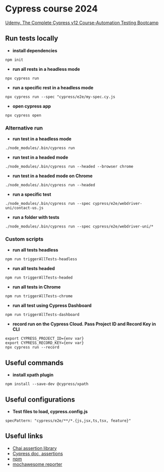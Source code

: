 # Cypress course 2024
[Udemy. The Complete Cypress v12 Course-Automation Testing Bootcamp](https://www.udemy.com/share/103quk3@i6toJiWbKxehYhSyPOC-Xe0s9JYWUDjz6MvwyfQ0Zb6FKl8-RCRSrACFsHa-_XelNg==/)

## Run tests locally

- **install dependencies**
``` 
npm init
```
- **run all rests in a headless mode**
``` 
npx cypress run
```
- **run a specific rest in a headless mode**
``` 
npx cypress run --spec "cypress/e2e/my-spec.cy.js
```
- **open cypress app**
``` 
npx cypress open
```
### Alternative run

- **run test in a headless mode**
``` 
./node_modules/.bin/cypress run
```
- **run test in a headed mode**
``` 
./node_modules/.bin/cypress run --headed --browser chrome
```
- **run test in a headed mode on Chrome**
``` 
./node_modules/.bin/cypress run --headed 
```
- **run a specific test**
``` 
./node_modules/.bin/cypress run --spec cypress/e2e/webdriver-uni/contact-us.js
```
- **run a folder with tests**
``` 
./node_modules/.bin/cypress run --spec cypress/e2e/webdriver-uni/*
```
### Custom scripts
- **run all tests headless**
``` 
npm run triggerAllTests-headless
```
- **run all tests headed**
``` 
npm run triggerAllTests-headed
```
- **run all tests in Chrome**
``` 
npm run triggerAllTests-chrome
```
- **run all test using Cypress Dashboard**
``` 
npm run triggerAllTests-dashboard
```
- **record run on the Cypress Cloud.
Pass Project ID and Record Key in CLI**
``` 
export CYPRESS_PROJECT_ID={env var}
export CYPRESS_RECORD_KEY={env var}
npx cypress run --record
```

## Useful  commands
- **install xpath plugin**
``` 
npm install --save-dev @cypress/xpath
```

## Useful  configurations
- **Test files to load, cypress.config.js**
``` 
specPattern: "cypress/e2e/**/*.{js,jsx,ts,tsx, feature}"
```

## Useful  links
- [Chai assertion library](https://www.chaijs.com/)
- [Cypress doc, assertions](https://docs.cypress.io/guides/references/assertions)
- [npm](https://docs.npmjs.com/about-npm)
- [mochawesome reporter](https://docs.npmjs.com/about-npm)